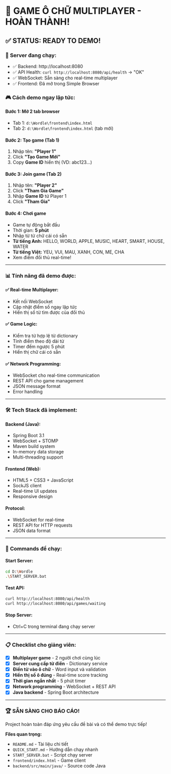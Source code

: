 # 🎉 GAME Ô CHỮ MULTIPLAYER - HOÀN THÀNH!

## ✅ **STATUS: READY TO DEMO!**

### 🚀 **Server đang chạy:**
- ✅ Backend: http://localhost:8080 
- ✅ API Health: `curl http://localhost:8080/api/health` → "OK"
- ✅ WebSocket: Sẵn sàng cho real-time multiplayer
- ✅ Frontend: Đã mở trong Simple Browser

### 🎮 **Cách demo ngay lập tức:**

#### **Bước 1: Mở 2 tab browser**
- Tab 1: `d:\Wordle\frontend\index.html`
- Tab 2: `d:\Wordle\frontend\index.html` (tab mới)

#### **Bước 2: Tạo game (Tab 1)**
1. Nhập tên: **"Player 1"**
2. Click **"Tạo Game Mới"**
3. Copy **Game ID** hiển thị (VD: abc123...)

#### **Bước 3: Join game (Tab 2)**
1. Nhập tên: **"Player 2"**  
2. Click **"Tham Gia Game"**
3. Nhập **Game ID** từ Player 1
4. Click **"Tham Gia"**

#### **Bước 4: Chơi game**
- Game tự động bắt đầu
- Thời gian: **5 phút**
- Nhập từ từ chữ cái có sẵn
- **Từ tiếng Anh:** HELLO, WORLD, APPLE, MUSIC, HEART, SMART, HOUSE, WATER
- **Từ tiếng Việt:** YEU, VUI, MAU, XANH, CON, ME, CHA
- Xem điểm đối thủ real-time!

---

### 📊 **Tính năng đã demo được:**

#### ✅ **Real-time Multiplayer:**
- Kết nối WebSocket
- Cập nhật điểm số ngay lập tức
- Hiển thị số từ tìm được của đối thủ

#### ✅ **Game Logic:**
- Kiểm tra từ hợp lệ từ dictionary
- Tính điểm theo độ dài từ
- Timer đếm ngược 5 phút
- Hiển thị chữ cái có sẵn

#### ✅ **Network Programming:**
- WebSocket cho real-time communication
- REST API cho game management
- JSON message format
- Error handling

---

### 🛠️ **Tech Stack đã implement:**

#### **Backend (Java):**
- Spring Boot 3.1
- WebSocket + STOMP
- Maven build system
- In-memory data storage
- Multi-threading support

#### **Frontend (Web):**
- HTML5 + CSS3 + JavaScript
- SockJS client
- Real-time UI updates
- Responsive design

#### **Protocol:**
- WebSocket for real-time
- REST API for HTTP requests
- JSON data format

---

### 🔧 **Commands để chạy:**

#### **Start Server:**
```bash
cd D:\Wordle
.\START_SERVER.bat
```

#### **Test API:**
```bash
curl http://localhost:8080/api/health
curl http://localhost:8080/api/games/waiting
```

#### **Stop Server:**
- Ctrl+C trong terminal đang chạy server

---

### 📋 **Checklist cho giảng viên:**

- [x] **Multiplayer game** - 2 người chơi cùng lúc
- [x] **Server cung cấp từ điển** - Dictionary service
- [x] **Điền từ vào ô chữ** - Word input và validation  
- [x] **Hiển thị số ô đúng** - Real-time score tracking
- [x] **Thời gian ngắn nhất** - 5 phút timer
- [x] **Network programming** - WebSocket + REST API
- [x] **Java backend** - Spring Boot architecture

---

### 🏆 **SẴN SÀNG CHO BÁO CÁO!**

Project hoàn toàn đáp ứng yêu cầu đề bài và có thể demo trực tiếp!

**Files quan trọng:**
- `README.md` - Tài liệu chi tiết
- `QUICK_START.md` - Hướng dẫn chạy nhanh  
- `START_SERVER.bat` - Script chạy server
- `frontend/index.html` - Game client
- `backend/src/main/java/` - Source code Java
